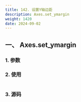 ```yaml
---
title: 142. 设置Y轴边距
description: Axes.set_ymargin
weight: 1420
date: 2024-09-02
---
```

<style>
th, td {
  border: 1px solid rgb(190, 190, 190);
}
</style>


## 一、 Axes.set_ymargin


### 1. 参数




### 2. 使用



```python


```


### 3. 源码
```python

```




